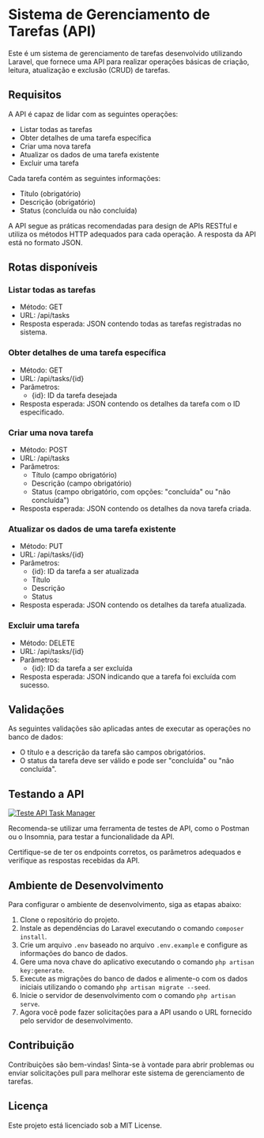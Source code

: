 # Sistema de Gerenciamento de Tarefas (API)

Este é um sistema de gerenciamento de tarefas desenvolvido utilizando Laravel, que fornece uma API para realizar operações básicas de criação, leitura, atualização e exclusão (CRUD) de tarefas.

## Requisitos

A API é capaz de lidar com as seguintes operações:

- Listar todas as tarefas
- Obter detalhes de uma tarefa específica
- Criar uma nova tarefa
- Atualizar os dados de uma tarefa existente
- Excluir uma tarefa

Cada tarefa contém as seguintes informações:

- Título (obrigatório)
- Descrição (obrigatório)
- Status (concluída ou não concluída)

A API segue as práticas recomendadas para design de APIs RESTful e utiliza os métodos HTTP adequados para cada operação. A resposta da API está no formato JSON.

## Rotas disponíveis

### Listar todas as tarefas

- Método: GET
- URL: /api/tasks
- Resposta esperada: JSON contendo todas as tarefas registradas no sistema.

### Obter detalhes de uma tarefa específica

- Método: GET
- URL: /api/tasks/{id}
- Parâmetros:
  - {id}: ID da tarefa desejada
- Resposta esperada: JSON contendo os detalhes da tarefa com o ID especificado.

### Criar uma nova tarefa

- Método: POST
- URL: /api/tasks
- Parâmetros:
  - Título (campo obrigatório)
  - Descrição (campo obrigatório)
  - Status (campo obrigatório, com opções: "concluída" ou "não concluída")
- Resposta esperada: JSON contendo os detalhes da nova tarefa criada.

### Atualizar os dados de uma tarefa existente

- Método: PUT
- URL: /api/tasks/{id}
- Parâmetros:
  - {id}: ID da tarefa a ser atualizada
  - Título
  - Descrição
  - Status
- Resposta esperada: JSON contendo os detalhes da tarefa atualizada.

### Excluir uma tarefa

- Método: DELETE
- URL: /api/tasks/{id}
- Parâmetros:
  - {id}: ID da tarefa a ser excluída
- Resposta esperada: JSON indicando que a tarefa foi excluída com sucesso.

## Validações

As seguintes validações são aplicadas antes de executar as operações no banco de dados:

- O título e a descrição da tarefa são campos obrigatórios.
- O status da tarefa deve ser válido e pode ser "concluída" ou "não concluída".

## Testando a API

[![Teste API Task Manager](https://img.youtube.com/vi/a7EMJfvUhP0/0.jpg)](https://youtu.be/a7EMJfvUhP0)

Recomenda-se utilizar uma ferramenta de testes de API, como o Postman ou o Insomnia, para testar a funcionalidade da API.

Certifique-se de ter os endpoints corretos, os parâmetros adequados e verifique as respostas recebidas da API.

## Ambiente de Desenvolvimento

Para configurar o ambiente de desenvolvimento, siga as etapas abaixo:

1. Clone o repositório do projeto.
2. Instale as dependências do Laravel executando o comando `composer install`.
3. Crie um arquivo `.env` baseado no arquivo `.env.example` e configure as informações do banco de dados.
4. Gere uma nova chave do aplicativo executando o comando `php artisan key:generate`.
5. Execute as migrações do banco de dados e alimente-o com os dados iniciais utilizando o comando `php artisan migrate --seed`.
6. Inicie o servidor de desenvolvimento com o comando `php artisan serve`.
7. Agora você pode fazer solicitações para a API usando o URL fornecido pelo servidor de desenvolvimento.

## Contribuição

Contribuições são bem-vindas! Sinta-se à vontade para abrir problemas ou enviar solicitações pull para melhorar este sistema de gerenciamento de tarefas.

## Licença

Este projeto está licenciado sob a MIT License.
